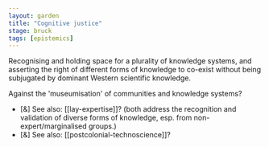 ```yaml
---  
layout: garden
title: "Cognitive justice"
stage: bruck
tags: [epistemics]
---
```


Recognising and holding space for a plurality of knowledge systems, and asserting the right of different forms of knowledge to co-exist without being subjugated by dominant Western scientific knowledge.

Against the 'museumisation' of communities and knowledge systems?

- [&] See also: [[lay-expertise]]? (both address the recognition and validation of diverse forms of knowledge, esp. from non-expert/marginalised groups.)
- [&] See also: [[postcolonial-technoscience]]?